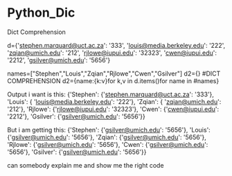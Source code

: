 # Python_Dic
Dict Comprehension

d={'stephen.marquard@uct.ac.za': '333', 'louis@media.berkeley.edu': '222', 'zqian@umich.edu': '212', 'rjlowe@iupui.edu': '32323', 'cwen@iupui.edu': '2212', 'gsilver@umich.edu': '5656'}

names=["Stephen","Louis","Zqian","Rjlowe","Cwen","Gsilver"]
d2={}
#DICT COMPREHENSION
d2={name:{k:v}for k,v in d.items()for name in #names}

Output i want is this:
{'Stephen': {'stephen.marquard@uct.ac.za': '333'}, 'Louis': { 'louis@media.berkeley.edu': '222'}, 'Zqian': { 'zqian@umich.edu': '212'}, 'Rjlowe': {'rjlowe@iupui.edu': '32323'}, 'Cwen': {'cwen@iupui.edu': '2212'}, 'Gsilver': {'gsilver@umich.edu': '5656'}}

But i am getting this:
{'Stephen': {'gsilver@umich.edu': '5656'}, 'Louis': {'gsilver@umich.edu': '5656'}, 'Zqian': {'gsilver@umich.edu': '5656'}, 'Rjlowe': {'gsilver@umich.edu': '5656'}, 'Cwen': {'gsilver@umich.edu': '5656'}, 'Gsilver': {'gsilver@umich.edu': '5656'}}

can somebody explain me and show me the right code
